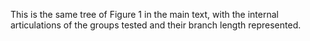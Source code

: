 This is the same tree of Figure 1 in the main text, with the internal articulations of the groups tested and their branch length represented.
